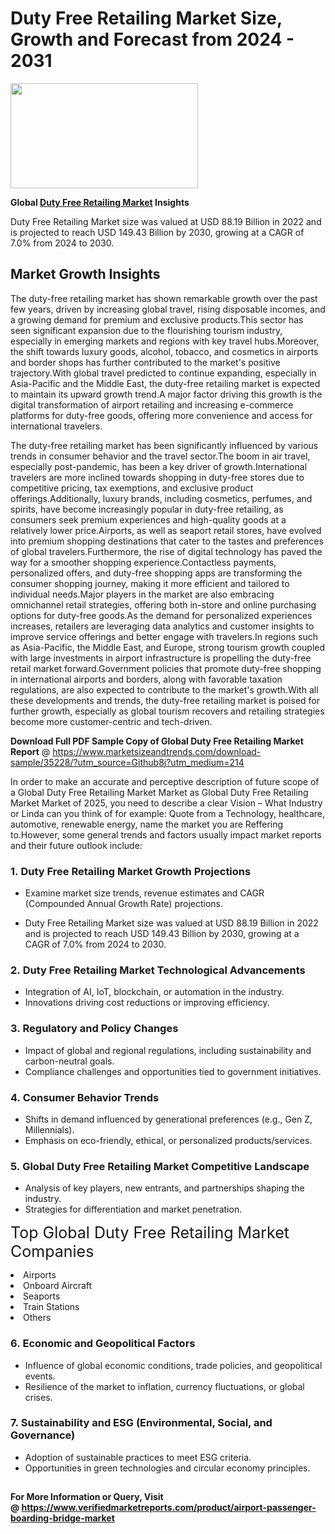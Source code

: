 <H1>Duty Free Retailing Market Size, Growth and Forecast from 2024 - 2031</H1><img class="aligncenter size-medium wp-image-584254" src="https://thirdeyenews.in/wp-content/uploads/2024/09/Global-Market-Research-300x168.jpeg" alt="" width="300" height="168" /><p><strong>Global&nbsp;<a href="https://www.marketsizeandtrends.com/download-sample/35228/?utm_source=Github8j?utm_medium=214">Duty Free Retailing Market</a> Insights</strong></p><p>Duty Free Retailing Market size was valued at USD 88.19 Billion in 2022 and is projected to reach USD 149.43 Billion by 2030, growing at a CAGR of 7.0% from 2024 to 2030.</p><p><h2>Market Growth Insights</h2> <p>The duty-free retailing market has shown remarkable growth over the past few years, driven by increasing global travel, rising disposable incomes, and a growing demand for premium and exclusive products.This sector has seen significant expansion due to the flourishing tourism industry, especially in emerging markets and regions with key travel hubs.Moreover, the shift towards luxury goods, alcohol, tobacco, and cosmetics in airports and border shops has further contributed to the market's positive trajectory.With global travel predicted to continue expanding, especially in Asia-Pacific and the Middle East, the duty-free retailing market is expected to maintain its upward growth trend.A major factor driving this growth is the digital transformation of airport retailing and increasing e-commerce platforms for duty-free goods, offering more convenience and access for international travelers.</p> <p>The duty-free retailing market has been significantly influenced by various trends in consumer behavior and the travel sector.The boom in air travel, especially post-pandemic, has been a key driver of growth.International travelers are more inclined towards shopping in duty-free stores due to competitive pricing, tax exemptions, and exclusive product offerings.Additionally, luxury brands, including cosmetics, perfumes, and spirits, have become increasingly popular in duty-free retailing, as consumers seek premium experiences and high-quality goods at a relatively lower price.Airports, as well as seaport retail stores, have evolved into premium shopping destinations that cater to the tastes and preferences of global travelers.Furthermore, the rise of digital technology has paved the way for a smoother shopping experience.Contactless payments, personalized offers, and duty-free shopping apps are transforming the consumer shopping journey, making it more efficient and tailored to individual needs.Major players in the market are also embracing omnichannel retail strategies, offering both in-store and online purchasing options for duty-free goods.As the demand for personalized experiences increases, retailers are leveraging data analytics and customer insights to improve service offerings and better engage with travelers.In regions such as Asia-Pacific, the Middle East, and Europe, strong tourism growth coupled with large investments in airport infrastructure is propelling the duty-free retail market forward.Government policies that promote duty-free shopping in international airports and borders, along with favorable taxation regulations, are also expected to contribute to the market's growth.With all these developments and trends, the duty-free retailing market is poised for further growth, especially as global tourism recovers and retailing strategies become more customer-centric and tech-driven.</p> <p><span class=""><strong>Download Full PDF Sample Copy of Global Duty Free Retailing Market Report</strong> @ <a href="https://www.marketsizeandtrends.com/download-sample/35228/?utm_source=Github8j?utm_medium=214" target="_blank">https://www.marketsizeandtrends.com/download-sample/35228/?utm_source=Github8j?utm_medium=214</a></span></p><p>In order to make an accurate and perceptive description of future scope of a Global&nbsp;Duty Free Retailing Market Market as Global&nbsp;Duty Free Retailing Market Market of 2025, you need to describe a clear Vision &ndash; What Industry or Linda can you think of for example: Quote from a Technology, healthcare, automotive, renewable energy, name the market you are Reffering to.However, some general trends and factors usually impact market reports and their future outlook include:</p><h3>1.&nbsp;<strong>Duty Free Retailing Market Growth Projections</strong></h3><ul><li>Examine market size trends, revenue estimates and CAGR (Compounded Annual Growth Rate) projections.</li><li><p>Duty Free Retailing Market size was valued at USD 88.19 Billion in 2022 and is projected to reach USD 149.43 Billion by 2030, growing at a CAGR of 7.0% from 2024 to 2030.</p></li></ul><h3>2.&nbsp;<strong>Duty Free Retailing Market Technological Advancements</strong></h3><ul><li>Integration of AI, IoT, blockchain, or automation in the industry.</li><li>Innovations driving cost reductions or improving efficiency.</li></ul><h3>3.&nbsp;<strong>Regulatory and Policy Changes</strong></h3><ul><li>Impact of global and regional regulations, including sustainability and carbon-neutral goals.</li><li>Compliance challenges and opportunities tied to government initiatives.</li></ul><h3>4.&nbsp;<strong>Consumer Behavior Trends</strong></h3><ul><li>Shifts in demand influenced by generational preferences (e.g., Gen Z, Millennials).</li><li>Emphasis on eco-friendly, ethical, or personalized products/services.</li></ul><h3>5.&nbsp;<strong>Global Duty Free Retailing Market Competitive Landscape</strong></h3><ul><li>Analysis of key players, new entrants, and partnerships shaping the industry.</li><li>Strategies for differentiation and market penetration.</li></ul><p data-pm-slice="1 1 []"><span style="color: inherit; font-family: inherit; font-size: 25px;">Top Global Duty Free Retailing Market Companies</span></p><div class="" data-test-id=""><p><li>Airports</li><li> Onboard Aircraft</li><li> Seaports</li><li> Train Stations</li><li> Others</li></p></div><h3>6.&nbsp;<strong>Economic and Geopolitical Factors</strong></h3><ul><li>Influence of global economic conditions, trade policies, and geopolitical events.</li><li>Resilience of the market to inflation, currency fluctuations, or global crises.</li></ul><h3>7.&nbsp;<strong>Sustainability and ESG (Environmental, Social, and Governance)</strong></h3><ul><li>Adoption of sustainable practices to meet ESG criteria.</li><li>Opportunities in green technologies and circular economy principles.</li></ul><h2><strong style="font-size: 14px;">For More Information or Query, Visit @&nbsp;</strong><a style="background-color: #ffffff; font-size: 14px;" href="https://www.marketsizeandtrends.com/report/duty-free-retailing-market/" target="_blank">https://www.verifiedmarketreports.com/product/airport-passenger-boarding-bridge-market</a></h2>